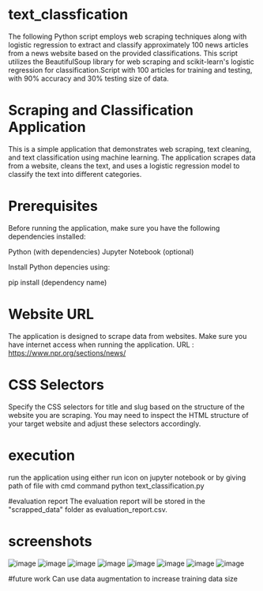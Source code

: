 # text_classfication
The following Python script employs web scraping techniques along with logistic regression to extract and classify approximately 100 news articles from a news website based on the provided classifications. This script utilizes the BeautifulSoup library for web scraping and scikit-learn's logistic regression for classification.Script with 100 articles for training and testing, with 90% accuracy and 30% testing size of data.

# Scraping and Classification Application

This is a simple application that demonstrates web scraping, text cleaning, and text classification using machine learning. The application scrapes data from a website, cleans the text, and uses a logistic regression model to classify the text into different categories.

# Prerequisites

Before running the application, make sure you have the following dependencies installed:

Python (with dependencies)
Jupyter Notebook (optional)

Install Python depencies using:

pip install (dependency name)

# Website URL

The application is designed to scrape data from websites. Make sure you have internet access when running the application.
URL : https://www.npr.org/sections/news/

# CSS Selectors
Specify the CSS selectors for title and slug based on the structure of the website you are scraping.
You may need to inspect the HTML structure of your target website and adjust these selectors accordingly.

# execution
run the application using either run icon on jupyter notebook or by giving path of file with cmd command python text_classification.py

#evaluation report
The evaluation report will be stored in the "scrapped_data" folder as evaluation_report.csv.

# screenshots
![image](https://github.com/ADITYA3621/text_classfication/assets/98408123/035847ee-392d-4dd3-9827-dfc89e347470)
![image](https://github.com/ADITYA3621/text_classfication/assets/98408123/39e3c1b1-1b93-4e07-80ff-ba7023972723)
![image](https://github.com/ADITYA3621/text_classfication/assets/98408123/93d1d36d-17bc-4729-a520-d3b3cf8759bd)
![image](https://github.com/ADITYA3621/text_classfication/assets/98408123/105917f3-3d3c-4378-b9c8-c957b49fc4ed)
![image](https://github.com/ADITYA3621/text_classfication/assets/98408123/f06defc4-f760-46e9-8c6a-1a767d5b7ada)
![image](https://github.com/ADITYA3621/text_classfication/assets/98408123/d3adc587-de4c-47f8-a94b-907bf5337f11)
![image](https://github.com/ADITYA3621/text_classfication/assets/98408123/fd1f81a5-761c-4829-afeb-76825472c0ef)
![image](https://github.com/ADITYA3621/text_classfication/assets/98408123/8098a8bf-d1c3-4e9b-865e-2dbaadedfe98)

#future work
Can use data augmentation to increase training data size










